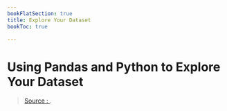 ```yaml
---
bookFlatSection: true
title: Explore Your Dataset
bookToc: true

---
```


Using Pandas and Python to Explore Your Dataset
==



> [Source : ](https://realpython.com/pandas-python-explore-dataset/).
<!--stackedit_data:
eyJoaXN0b3J5IjpbLTE2NzEzNjQzNzBdfQ==
-->